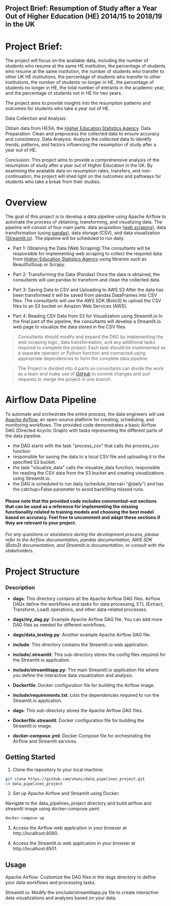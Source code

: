 ## Project Brief: Resumption of Study after a Year Out of Higher Education (HE) 2014/15 to 2018/19 in the UK

# Project Brief:
The project will focus on the available data, including the number of students who resume at the same HE institution, the percentage of students who resume at the same institution, the number of students who transfer to other UK HE institutions, the percentage of students who transfer to other institutions, the number of students no longer in HE, the percentage of students no longer in HE, the total number of entrants in the academic year, and the percentage of students not in HE for two years. 

The project aims to provide insights into the resumption patterns and outcomes for students who take a year out of HE.

Data Collection and Analysis:

Obtain data from HESA, the [Higher Education Statistics Agency](https://www.hesa.ac.uk/data-and-analysis/performance-indicators/non-continuation-summary).
Data Preparation: Clean and preprocess the collected data to ensure accuracy and consistency.
Data Analysis: Analyze the collected data to identify trends, patterns, and factors influencing the resumption of study after a year out of HE. 

Conclusion:
This project aims to provide a comprehensive analysis of the resumption of study after a year out of Higher Education in the UK. By examining the available data on resumption rates, transfers, and non-continuation, the project will shed light on the outcomes and pathways for students who take a break from their studies.

# Overview
The goal of this project is to develop a data pipeline using Apache Airflow to automate the process of obtaining, transforming, and visualizing data. The pipeline will consist of four main parts: data acquisition ([web scraping](https://www.crummy.com/software/BeautifulSoup/bs4/doc/)), data transformation (using [pandas](https://pandas.pydata.org/docs/)), data storage (CSV), and data visualization ([Streamlit.io](https://streamlit.io/)). The pipeline will be scheduled to run daily.

* Part 1: Obtaining the Data (Web Scraping)
The consultants will be responsible for implementing web scraping to collect the required data from [Higher Education Statistics Agency](https://www.hesa.ac.uk/data-and-analysis/performance-indicators/non-continuation-summary) using libraries such as BeautifulSoup or Scrapy.

* Part 2: Transforming the Data (Pandas)
Once the data is obtained, the consultants will use pandas to transform and clean the collected data. 

* Part 3: Saving Data to CSV and Uploading to AWS S3
After the data has been transformed it will be saved from pandas DataFrames into CSV files. The consultants will use the AWS SDK (Boto3) to upload the CSV files to an S3 bucket on Amazon Web Services (AWS). 

* Part 4: Reading CSV Data from S3 for Visualization using Streamlit.io
In the final part of the pipeline, the consultants will develop a Streamlit.io web page to visualize the data stored in the CSV files. 

> Consultants should modify and expand the DAG by implementing the web scraping logic, data transformation, and any additional tasks required to complete the project. Each task should be implemented as a separate operator or Python function and connected using appropriate dependencies to form the complete data pipeline.

> The Project is divided into 4 parts so consultants can divide the work as a team and make use of [GitHub](https://github.com/) to commit changes and pull requests to merge the project in one branch.

# Airflow Data Pipeline
To automate and orchestrate the entire process, the data engineers will use [Apache Airflow](https://airflow.apache.org/), an open-source platform for creating, scheduling, and monitoring workflows. The provided code demonstrates a basic Airflow DAG (Directed Acyclic Graph) with tasks representing the different parts of the data pipeline.

- the DAG starts with the task "process_csv" that calls the process_csv function
- responsible for saving the data to a local CSV file and uploading it to the specified S3 bucket. 
- the task "visualize_data" calls the visualize_data function, responsible for reading the CSV data from the S3 bucket and creating visualizations using Streamlit.io.
- the DAG is scheduled to run daily (schedule_interval="@daily") and has the catchup=False parameter to avoid backfilling missed runs.

#### Please note that the provided code includes commented-out sections that can be used as a reference for implementing the missing functionality related to training models and choosing the best model based on accuracy. Feel free to uncomment and adapt these sections if they are relevant to your project.

###### For any questions or assistance during the development process, please refer to the Airflow documentation, pandas documentation, AWS SDK (Boto3) documentation, and Streamlit.io documentation, or consult with the stakeholders.

# Project Structure

### Description

- **dags**: This directory contains all the Apache Airflow DAG files. Airflow DAGs define the workflows and tasks for data processing, ETL (Extract, Transform, Load) operations, and other data-related processes.

- **dags/my_dag.py**: Example Apache Airflow DAG file. You can add more DAG files as needed for different workflows.

- **dags/data_testing.py**: Another example Apache Airflow DAG file.

- **include**: This directory contains the Streamlit.io web application.

- **include/.streamlit**: This sub-directory stores the config files required for the Streamlit.io application.

- **include/streamlitapp.py**: The main Streamlit.io application file where you define the interactive data visualization and analysis.

- **Dockerfile**: Docker configuration file for building the Airflow image.

- **include/requirements.txt**: Lists the dependencies required to run the Streamlit.io application.

- **dags**: This sub-directory stores the Apache Airflow DAG files.

- **Dockerfile.streamlit**: Docker configuration file for building the Streamlit.io image.

- **docker-compose.yml**: Docker Compose file for orchestrating the Airflow and Streamlit services.

## Getting Started

1. Clone the repository to your local machine:

```bash
git clone https://github.com/vhuni/data_pipelines_project.git
cd data_pipelines_project
```

2. Set up Apache Airflow and Streamlit using Docker:

Navigate to the data_pipelines_project directory and build airflow and streamlit image using docker-compose.yaml:
```bash
docker-compose up 
```

3. Access the Airflow web application in your browser at http://localhost:8080.

4. Access the Streamlit.io web application in your browser at http://localhost:8501.

## Usage
Apache Airflow: Customize the DAG files in the dags directory to define your data workflows and processing tasks.

Streamlit.io: Modify the sinclude/streamlitapp.py file to create interactive data visualizations and analyses based on your data.
